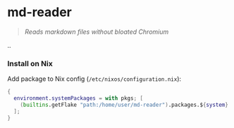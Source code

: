 # md-reader

> *Reads markdown files without bloated Chromium*

..

### Install on Nix
Add package to Nix config (`/etc/nixos/configuration.nix`):
```nix
{
  environment.systemPackages = with pkgs; [
    (builtins.getFlake "path:/home/user/md-reader").packages.${system}.md-reader
  ];
}
```
```
```
